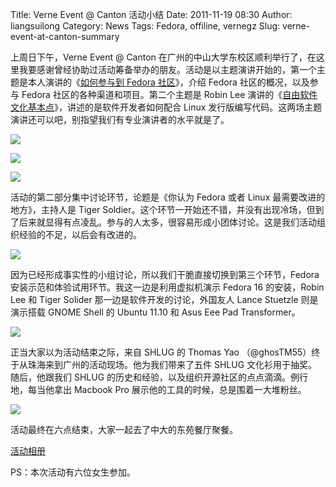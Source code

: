 Title: Verne Event @ Canton 活动小结
Date: 2011-11-19 08:30
Author: liangsuilong
Category: News
Tags: Fedora, offiline, vernegz
Slug: verne-event-at-canton-summary

上周日下午，Verne Event @ Canton
在广州的中山大学东校区顺利举行了，在这里我要感谢曾经协助过活动筹备举办的朋友。活动是以主题演讲开始的，第一个主题是本人演讲的《[如何参与到
Fedora
社区](http://album.liangsuilong.org/get-involved-in-fedora.pdf)》，介绍
Fedora 社区的概况，以及参与 Fedora 社区的各种渠道和项目。第二个主题是
Robin Lee
演讲的《[自由软件文化基本点](http://album.liangsuilong.org/oss-basic-point.pdf)》，讲述的是软件开发者如何配合
Linux
发行版编写代码。这两场主题演讲还可以吧，别指望我们有专业演讲者的水平就是了。

[![](http://linuxtoy.org/img/2011/11/imag0123.jpg)](http://linuxtoy.org/img/2011/11/imag0123.jpg)

[![](http://linuxtoy.org/img/2011/11/img_3849.jpg)](http://linuxtoy.org/img/2011/11/img_3849.jpg)

[![](http://linuxtoy.org/img/2011/11/img_3855.jpg)](http://linuxtoy.org/img/2011/11/img_3855.jpg)

活动的第二部分集中讨论环节，论题是《你认为 Fedora 或者 Linux
最需要改进的地方》，主持人是 Tiger
Soldier。这个环节一开始还不错，并没有出现冷场，但到了后来就显得有点凌乱。参与的人太多，很容易形成小团体讨论。这是我们活动组织经验的不足，以后会有改进的。

[![](http://linuxtoy.org/img/2011/11/dsc06425.jpg)](http://linuxtoy.org/img/2011/11/dsc06425.jpg)

因为已经形成事实性的小组讨论，所以我们干脆直接切换到第三个环节，Fedora
安装示范和体验试用环节。我这一边是利用虚拟机演示 Fedora 16 的安装，Robin
Lee 和 Tiger Solider 那一边是软件开发的讨论，外国友人 Lance Stuetzle
则是演示搭载 GNOME Shell 的 Ubuntu 11.10 和 Asus Eee Pad Transformer。

[![](http://linuxtoy.org/img/2011/11/img_3906.jpg)](http://linuxtoy.org/img/2011/11/img_3906.jpg)

正当大家以为活动结束之际，来自 SHLUG 的 Thomas Yao
（@ghosTM55）终于从珠海来到广州的活动现场。他为我们带来了五件 SHLUG
文化衫用于抽奖。随后，他跟我们 SHLUG
的历史和经验，以及组织开源社区的点点滴滴。例行地，每当他拿出 Macbook Pro
展示他的工具的时候，总是围着一大堆粉丝。

[![](http://linuxtoy.org/img/2011/11/img_3917.jpg)](http://linuxtoy.org/img/2011/11/img_3917.jpg)

活动最终在六点结束，大家一起去了中大的东苑餐厅聚餐。

[活动相册](http://album.liangsuilong.org/index.php?/category/1)

PS：本次活动有六位女生参加。
